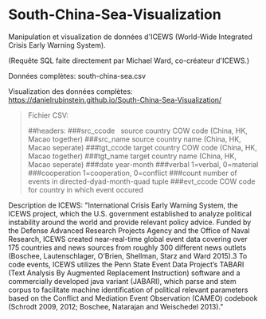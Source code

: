 # South-China-Sea-Visualization

Manipulation et visualization de données d'ICEWS (World-Wide Integrated Crisis Early Warning System).

(Requête SQL faite directement par Michael Ward, co-créateur d'ICEWS.)

Données complètes: south-china-sea.csv

Visualization des données complètes: https://danielrubinstein.github.io/South-China-Sea-Visualization/

>Fichier CSV:
>
>##headers:
> ###src_ccode    source country COW code (China, HK, Macao together)
> ###src_name             source country name (China, HK, Macao seperate)
> ###tgt_ccode    target country COW code (China, HK, Macao together)
> ###tgt_name             target country name (China, HK, Macao seperate)
> ###date                         year-month
> ###verbal               1=verbal,      0=material
> ###cooperation  1=cooperation, 0=conflict
> ###count         number of events in directed-dyad-month-quad tuple
> ###evt_ccode     COW code for country in which event occured
>


Description de ICEWS:
"International Crisis Early Warning System, the ICEWS project, which the U.S. government
established to analyze political instability around the world and provide relevant policy advice.
Funded by the Defense Advanced Research Projects Agency and the Office of Naval
Research, ICEWS created near-real-time global event data covering over 175 countries and
news sources from roughly 300 different news outlets (Boschee, Lautenschlager, O’Brien,
Shellman, Starz and Ward 2015).3 To code events, ICEWS utilizes the Penn State Event
Data Project’s TABARI (Text Analysis By Augmented Replacement Instruction) software
and a commercially developed java variant (JABARI), which parse and stem corpus to facilitate
machine identification of political relevant parameters based on the Conflict and
Mediation Event Observation (CAMEO) codebook (Schrodt 2009, 2012; Boschee, Natarajan
and Weischedel 2013)."
